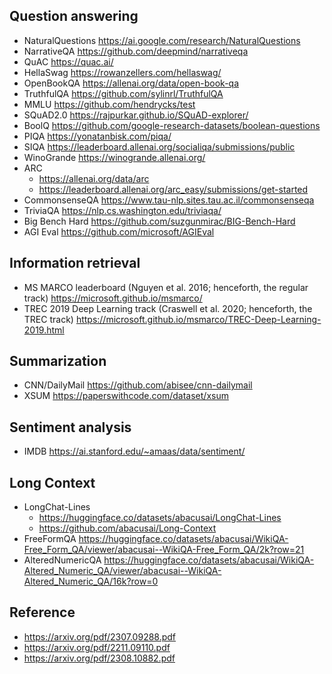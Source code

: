 ## Question answering
* NaturalQuestions https://ai.google.com/research/NaturalQuestions
* NarrativeQA https://github.com/deepmind/narrativeqa
* QuAC https://quac.ai/
* HellaSwag https://rowanzellers.com/hellaswag/
* OpenBookQA https://allenai.org/data/open-book-qa
* TruthfulQA https://github.com/sylinrl/TruthfulQA
* MMLU https://github.com/hendrycks/test
* SQuAD2.0 https://rajpurkar.github.io/SQuAD-explorer/
* BoolQ https://github.com/google-research-datasets/boolean-questions
* PIQA https://yonatanbisk.com/piqa/
* SIQA https://leaderboard.allenai.org/socialiqa/submissions/public
* WinoGrande https://winogrande.allenai.org/
* ARC 
    * https://allenai.org/data/arc
    * https://leaderboard.allenai.org/arc_easy/submissions/get-started
* CommonsenseQA https://www.tau-nlp.sites.tau.ac.il/commonsenseqa
* TriviaQA https://nlp.cs.washington.edu/triviaqa/
* Big Bench Hard https://github.com/suzgunmirac/BIG-Bench-Hard
* AGI Eval https://github.com/microsoft/AGIEval

## Information retrieval
* MS MARCO leaderboard (Nguyen et al. 2016; henceforth, the regular track) https://microsoft.github.io/msmarco/
* TREC 2019 Deep Learning track (Craswell et al. 2020; henceforth, the TREC track) https://microsoft.github.io/msmarco/TREC-Deep-Learning-2019.html

## Summarization
* CNN/DailyMail https://github.com/abisee/cnn-dailymail
* XSUM https://paperswithcode.com/dataset/xsum

## Sentiment analysis
* IMDB https://ai.stanford.edu/~amaas/data/sentiment/

## Long Context
* LongChat-Lines
    * https://huggingface.co/datasets/abacusai/LongChat-Lines
    * https://github.com/abacusai/Long-Context
* FreeFormQA https://huggingface.co/datasets/abacusai/WikiQA-Free_Form_QA/viewer/abacusai--WikiQA-Free_Form_QA/2k?row=21
* AlteredNumericQA https://huggingface.co/datasets/abacusai/WikiQA-Altered_Numeric_QA/viewer/abacusai--WikiQA-Altered_Numeric_QA/16k?row=0

## Reference
* https://arxiv.org/pdf/2307.09288.pdf
* https://arxiv.org/pdf/2211.09110.pdf
* https://arxiv.org/pdf/2308.10882.pdf
